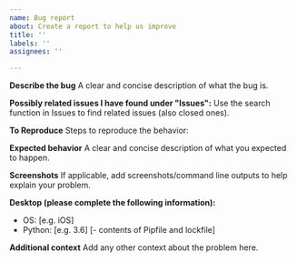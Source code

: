 ```yaml
---
name: Bug report
about: Create a report to help us improve
title: ''
labels: ''
assignees: ''

---
```


**Describe the bug**
A clear and concise description of what the bug is.

**Possibly related issues I have found under "Issues":**
Use the search function in Issues to find related issues (also closed ones).

**To Reproduce**
Steps to reproduce the behavior:


**Expected behavior**
A clear and concise description of what you expected to happen.

**Screenshots**
If applicable, add screenshots/command line outputs to help explain your problem.

**Desktop (please complete the following information):**
 - OS: [e.g. iOS]
- Python: [e.g. 3.6]
[- contents of Pipfile and lockfile]

**Additional context**
Add any other context about the problem here.

